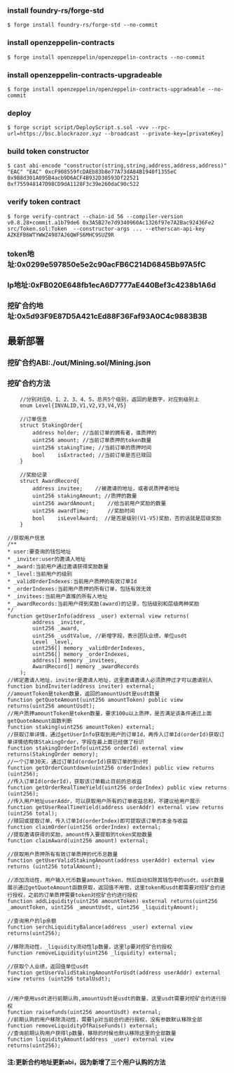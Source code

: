 ### install foundry-rs/forge-std
```shell
$ forge install foundry-rs/forge-std --no-commit
```
### install openzeppelin-contracts
```shell
$ forge install openzeppelin/openzeppelin-contracts --no-commit
```

### install openzeppelin-contracts-upgradeable
```shell
$ forge install openzeppelin/openzeppelin-contracts-upgradeable --no-commit
```


### deploy
```shell
$ forge script script/DeployScript.s.sol -vvv --rpc-url=https://bsc.blockrazor.xyz --broadcast --private-key=[privateKey]
```

### build token constructor
```shell
$ cast abi-encode "constructor(string,string,address,address,address)" "EAC" "EAC" 0xcF908559fcDAEb83b8e77A73dA84B1940f1355eC 0x9B8d301A095B4acb9D6ACF4B932D30593Df22521 0xf755948147D98CD9dA1128F3c39e260daC90c522

```

### verify token contract
```shell
$ forge verify-contract --chain-id 56 --compiler-version v0.8.28+commit.a1b79de6 0x3A5B27e7d9340960Ac1326f97e7A2Bac92436Fe2 src/Token.sol:Token  --constructor-args ... --etherscan-api-key AZKEFB6WTYWWZ4987AJ6QWFS6MHC9SUZ9R

```


### token地址:0x0299e597850e5e2c90acFB6C214D6845Bb97A5fC
### lp地址:0xFB020E648fb1ecA6D7777aE440Bef3c4238b1A6d
### 挖矿合约地址:0x5d93F9E87D5A421cEd88F36Faf93A0C4c9883B3B
## 最新部署
<!-- token address:  0x0299e597850e5e2c90acFB6C214D6845Bb97A5fC
  lp address:  0xFB020E648fb1ecA6D7777aE440Bef3c4238b1A6d
  mining address:  0x5d93F9E87D5A421cEd88F36Faf93A0C4c9883B3B -->
### 挖矿合约ABI:./out/Mining.sol/Mining.json
<!-- ### 首码邀请人地址:0x5E0D2012955cEA355c9efc041c5ec40a6985849b -->

### 挖矿合约方法
```solidity
    //分别对应0、1、2、3、4、5，总共5个级别，返回的是数字，对应到级别上
    enum Level{INVALID,V1,V2,V3,V4,V5}

    //订单信息
    struct StakingOrder{
        address holder; //当前订单的拥有者，谁质押的
        uint256 amount; //当前订单质押的token数量
        uint256 stakingTime; //当前订单的质押时间
        bool    isExtracted; //当前订单是否已赎回
    }

    //奖励记录
    struct AwardRecord{
        address invitee;    //被邀请的地址，或者说质押者地址
        uint256 stakingAmount; //质押的数量
        uint256 awardAmount;    //给当前用户奖励的数量
        uint256 awardTime;      //奖励时间
        bool    isLevelAward;  //是否是级别(V1-V5)奖励，否的话就是层级奖励
    }

//获取用户信息
/**
* user:要查询的钱包地址
* _inviter:user的邀请人地址
* _award:当前用户通过邀请获得奖励数量
* _level:当前用户的级别
* _validOrderIndexes:当前用户质押的有效订单Id
* _orderIndexes:当前用户质押的所有订单，包括有效无效
* _invitees:当前用户直推的所有人地址
* _awardRecords:当前用户得到奖励(award)的记录，包括级别和层级两种奖励
*/
function getUserInfo(address _user) external view returns(
        address _inviter,
        uint256 _award,
        uint256 _usdtValue, //新增字段，表示团队业绩，单位usdt
        Level _level,
        uint256[] memory _validOrderIndexes,
        uint256[] memory _orderIndexes,
        address[] memory _invitees,
        AwardRecord[] memory _awardRecords
    );
//绑定邀请人地址，inviter是邀请人地址，这里邀请邀请人必须质押过才可以邀请别人
function bindInviter(address inviter) external;
//amountToken是token数量，返回的amountUsdt是usdt数量
function getQuoteAmount(uint256 amountToken) public view returns(uint256 amountUsdt);
//用户质押amountToken是token数量，要求100u以上质押，是否满足该条件通过上面getQuoteAmount函数判断
function staking(uint256 amountToken) external;
//获取订单详情，通过getUserInfo获取到用户的订单Id，再传入订单Id(orderId)获取订单详情结构体StakingOrder，字段在最上面已经做了标识
function stakingOrderInfo(uint256 orderId) external view returns(StakingOrder memory);
//一个订单30天，通过订单Id(orderId)获取订单的倒计时
function getOrderCountdown(uint256 orderIndex) public view returns (uint256);
//传入订单Id(orderId)，获取该订单截止目前的总收益
function getOrderRealTimeYield(uint256 orderIndex) public view returns (uint256);
//传入用户地址userAddr，可以获取用户所有的订单收益总和，不建议给用户展示
function getUserRealTimeYield(address userAddr) external view returns (uint256 total);
//赎回或提取订单，传入订单Id(orderIndex)即可提取该订单的本金与收益
function claimOrder(uint256 orderIndex) external;
//提取邀请获得的奖励，amount传入要提取的token奖励数量
function claimAward(uint256 amount) external;

//获取用户质押所有有效订单质押的代币总数量
function getUserValidStakingAmount(address userAddr) external view returns (uint256 totalAmount);

//添加流动性，用户输入代币数量amountToken，然后自动扣除其钱包中的usdt，usdt数量展示通过getQuoteAmount函数获取，返回值不用管，这里token和usdt都需要对挖矿合约进行授权，之前的订单质押需要token对挖矿合约进行授权
function addLiquidity(uint256 amountToken) external returns(uint256 _amountToken, uint256 _amountUsdt, uint256 _liquidityAmount);

//查询用户的lp余额
function serchLiquidityBalance(address _user) external view returns(uint256);

//移除流动性，_liquidity流动性lp数量，这里lp要对挖矿合约授权
function removeLiquidity(uint256 _liquidity) external;

//获取个人业绩，返回值单位usdt
function getUserValidStakingAmountForUsdt(address userAddr) external view returns (uint256 totalUsdt);


//用户使用usdt进行前期认购,amountUsdt是usdt的数量，这里usdt需要对挖矿合约进行授权
function raisefunds(uint256 amountUsdt) external;
//前期认购的用户移除流动性，需要lp对当前合约进行授权，没有参数默认移除全部
function removeLiquidityOfRaiseFunds() external;
//查询前期认购用户获得lp数量，移除的时候也默认移除这里的全部数量
function liquidityAmount(address _user) external view returns(uint256);

```

#### 注:更新合约地址更新abi，因为新增了三个用户认购的方法